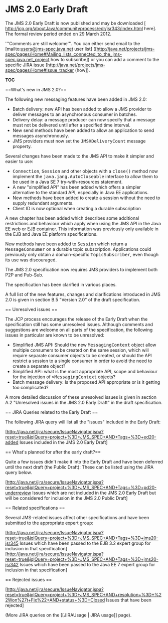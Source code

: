 # JMS 2.0 Early Draft</h1>

The JMS 2.0 Early Draft is now published and may be downloaded [ http://jcp.org/aboutJava/communityprocess/edr/jsr343/index.html here]. The formal review period ended on 29 March 2012. 

'''Comments are still welcome'''. You can either send email to the  [mailto:users@jms-spec.java.net user list] ([http://java.net/projects/jms-spec/pages/Home#Mailing_lists_connected_to_the_jms-spec.java.net_project how to  subscribe]) or you can add a comment to the specific JIRA issue [http://java.net/projects/jms-spec/pages/Home#Issue_tracker (how]).

__TOC__

==What's new in JMS 2.0?==

The following new messaging features have been added in JMS 2.0:

* Batch delivery: new API has been added to allow a JMS provider to deliver messages to an asynchronous consumer in batches.
* Delivery delay: a message producer can now specify that a message must not be delivered until after a specified time interval.
* New send methods have been added to allow an application to send messages asynchronously.
* JMS providers must now set the <tt>JMSXDeliveryCount</tt> message property.

Several changes have been made to the JMS API to make it simpler and easier to use:

* <tt>Connection</tt>, <tt>Session</tt> and other objects with a <tt>close()</tt> method now implement the <tt>java.jang.AutoCloseable</tt> interface to allow them to be used in a Java SE 7 try-with-resources statement.
* A new "simplified API" has been added which offers a simpler alternative to the standard API, especially in Java EE applications.
* New methods have been added to create a session without the need to supply redundant arguments.
* Client ID is now optional when creating a durable subscription

A new chapter has been added which describes some additional restrictions and behaviour which apply when using the JMS API in the Java EE web or EJB container. This information was previously only available in the EJB and Java EE platform specifications.

New methods have been added to <tt>Session</tt> which return a <tt>MessageConsumer</tt> on a durable topic subscription. Applications could previously only obtain a domain-specific <tt>TopicSubscriber</tt>, even though its use was discouraged.

The JMS 2.0 specification now requires JMS providers to implement both P2P and Pub-Sub.

The specification has been clarified in various places.

A full list of the new features, changes and clarifications introduced in JMS 2.0 is given in section B.5 "Version 2.0" of the draft specification. 

== Unresolved issues ==

The JCP process encourages the release of the Early Draft when the specification still has some unresolved issues. Although comments and suggestions are welcome on all parts of the specification, the following issues in particular are known to be unresolved:

* Simplified JMS API: Should the new <tt>MessagingContext</tt> object allow multiple consumers to be created on the same session, which will require separate consumer objects to be created, or should the API restrict a session to a single consumer in order to avoid the need to create a separate object?
* Simplified API: what is the most appropriate API, scope and behaviour for the injection of <tt>>MessagingContext</tt> objects?
* Batch message delivery: Is the proposed API appropriate or is it getting too complicated?

A more detailed discussion of these unresolved issues is given in section A.2 "Unresolved issues in the JMS 2.0 Early Draft" in the draft specification.

== JIRA Queries related to the Early Draft ==

The following JIRA query will list all the "issues" included in the Early Draft: <br/>

[http://java.net/jira/secure/IssueNavigator.jspa?reset=true&jqlQuery=project+%3D+JMS_SPEC+AND+Tags+%3D+ed20-added Issues included in the JMS 2.0 Early Draft]<br/>

== What's planned for after the early draft?==

Quite a few issues didn't make it into the Early Draft and have been deferred until the next draft (the Public Draft): These can be listed using the JIRA query below.

[http://java.net/jira/secure/IssueNavigator.jspa?reset=true&jqlQuery=project+%3D+JMS_SPEC+AND+Tags+%3D+pd20-underreview Issues which are not included in the JMS 2.0 Early Draft but will be considered for inclusion in the JMS 2.0 Public Draft]<br/>

== Related specifications ==

Several JMS-related issues affect other specifications and have been submitted to the appropriate expert group: <br/>

[http://java.net/jira/secure/IssueNavigator.jspa?reset=true&jqlQuery=project+%3D+JMS_SPEC+AND+Tags+%3D+jms20-jsr345 Issues which have been passed to the EJB 3.2 expert group for inclusion in that specification]<br/>
[http://java.net/jira/secure/IssueNavigator.jspa?reset=true&jqlQuery=project+%3D+JMS_SPEC+AND+Tags+%3D+jms20-jsr342 Issues which have been passed to the Java EE 7  expert group for inclusion in that specification]<br/>

== Rejected issues ==

[http://java.net/jira/secure/IssueNavigator.jspa?reset=true&jqlQuery=project+%3D+JMS_SPEC+AND+resolution+%3D+%22Won%27t+Fix%22+AND+status+%3D+Closed Issues that have been rejected]

(More JIRA queries on the [[JIRAUsage | JIRA usage]] page).

